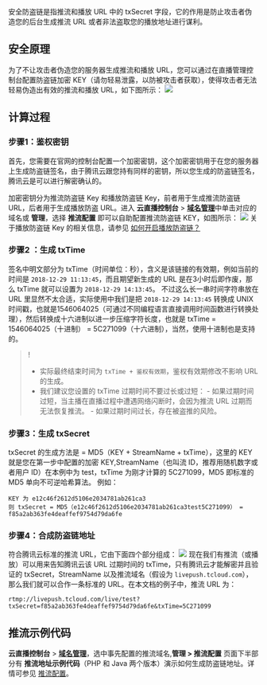 
安全防盗链是指推流和播放 URL 中的 txSecret 字段，它的作用是防止攻击者伪造您的后台生成推流 URL 或者非法盗取您的播放地址进行谋利。

## 安全原理
为了不让攻击者伪造您的服务器生成推流和播放 URL，您可以通过在直播管理控制台配置防盗链加密 KEY（请勿轻易泄露，以防被攻击者获取），使得攻击者无法轻易伪造出有效的推流和播放 URL，如下图所示：
![](https://main.qcloudimg.com/raw/762141db31c06d4bc970b8253b3064de.png)

## 计算过程
### 步骤1：鉴权密钥
首先，您需要在官网的控制台配置一个加密密钥，这个加密密钥用于在您的服务器上生成防盗链签名，由于腾讯云跟您持有同样的密钥，所以您生成的防盗链签名，腾讯云是可以进行解密确认的。

 加密密钥分为推流防盗链 Key 和播放防盗链 Key，前者用于生成推流防盗链 URL，后者用于生成播放防盗 URL。进入 **云直播控制台** > [**域名管理**](https://console.cloud.tencent.com/live/domainmanage)中单击对应的域名或 **管理**，选择 **推流配置** 即可以自助配置推流防盗链 KEY，如图所示：
![](https://main.qcloudimg.com/raw/f84dff8cbbcb486a9678c7de429e1918.png)
关于播放防盗链 Key 的相关信息，请参见 [如何开启播放防盗链？](https://cloud.tencent.com/document/product/267/43123#que6) 

### 步骤2 ：生成 txTime
签名中明文部分为 txTime（时间单位：秒），含义是该链接的有效期，例如当前的时间是 `2018-12-29 11:13:45`，而且期望新生成的 URL  是在3小时后即作废，那么 txTime 就可以设置为 `2018-12-29 14:13:45`。
不过这么长一串时间字符串放在 URL 里显然不太合适，实际使用中我们是把 `2018-12-29 14:13:45` 转换成 UNIX 时间戳，也就是1546064025（可通过不同编程语言直接调用时间函数进行转换处理），然后转换成十六进制以进一步压缩字符长度，也就是 txTime = 1546064025（十进制） = 5C271099（十六进制），当然，使用十进制也是支持的。
>!
>- 实际最终结束时间为 `txTime + 鉴权有效期`，鉴权有效期修改不影响 URL 的生成。 
>- 我们建议您设置的 txTime 过期时间不要过长或过短：
    - 如果过期时间过短，当主播在直播过程中遭遇网络闪断时，会因为推流 URL 过期而无法恢复推流。
    - 如果过期时间过长，存在被盗推的风险。

### 步骤3：生成 txSecret
txSecret 的生成方法是 = MD5（KEY + StreamName + txTime），这里的 KEY 就是您在第一步中配置的加密 KEY,StreamName（也叫流 ID，推荐用随机数字或者用户 ID）在本例中为 test，txTime 为刚才计算的 5C271099，MD5 即标准的 MD5 单向不可逆哈希算法。
例如：
```
KEY 为 e12c46f2612d5106e2034781ab261ca3
则 txSecret = MD5（e12c46f2612d5106e2034781ab261ca3test5C271099） = f85a2ab363fe4deaffef9754d79da6fe
```
  
### 步骤4：合成防盗链地址
符合腾讯云标准的推流 URL，它由下面四个部分组成：
![](https://main.qcloudimg.com/raw/095b7c120b62ac8a171603d4fff67cb2.png)
现在我们有推流（或播放）可以用来告知腾讯云该 URL 过期时间的 txTime，只有腾讯云才能解密并且验证的  txSecret，StreamName 以及推流域名（假设为 `livepush.tcloud.com`），那么我们就可以合作一条标准的 URL。在本文档的例子中，推流 URL 为：
```
rtmp://livepush.tcloud.com/live/test?txSecret=f85a2ab363fe4deaffef9754d79da6fe&txTime=5C271099
```
    

## 推流示例代码
 **云直播控制台** > [**域名管理**](https://console.cloud.tencent.com/live/domainmanage)，选中事先配置的推流域名,**管理 > 推流配置** 页面下半部分有 **推流地址示例代码**（PHP 和 Java 两个版本）演示如何生成防盗链地址。详情可参见 [推流配置](https://cloud.tencent.com/document/product/267/32833#.E6.8E.A8.E6.B5.81.E5.9C.B0.E5.9D.80.E7.A4.BA.E4.BE.8B.E4.BB.A3.E7.A0.81)。
